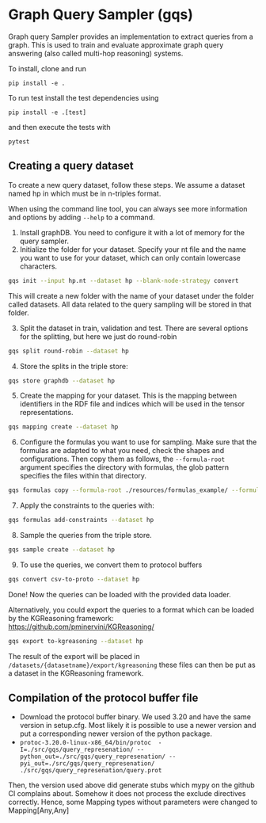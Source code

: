 Graph Query Sampler (gqs)
========================

Graph query Sampler provides an implementation to extract queries from a graph. This is used to train and evaluate approximate graph query answering (also called multi-hop reasoning) systems.

To install, clone and run

    pip install -e .

To run test install the test dependencies using

    pip install -e .[test]

and then execute the tests with

    pytest


## Creating a query dataset

To create a new query dataset, follow these steps. We assume a dataset named hp in which must be in n-triples format.

When using the command line tool, you can always see more information and options by adding `--help` to a command.

1. Install graphDB. You need to configure it with a lot of memory for the query sampler.
2. Initialize the folder for your dataset. Specify your nt file and the name you want to use for your dataset, which can only contain lowercase characters.
```bash
gqs init --input hp.nt --dataset hp --blank-node-strategy convert
```
This will create a new folder with the name of your dataset under the folder called datasets. All data related to the query sampling will be stored in that folder.

3. Split the dataset in train, validation and test. There are several options for the splitting, but  here we just do round-robin
```bash
gqs split round-robin --dataset hp
```

4. Store the splits in the triple store:
```bash
gqs store graphdb --dataset hp
```

5. Create the mapping for your dataset. This is the mapping between identifiers in the RDF file and indices which will be used in the tensor representations.
```bash
gqs mapping create --dataset hp
```

6. Configure the formulas you want to use for sampling.
Make sure that the formulas are adapted to what you need, check the shapes and configurations.
Then copy them as follows, the `--formula-root` argument specifies the directory with formulas, the glob pattern specifies the files within that directory.
```bash
gqs formulas copy --formula-root ./resources/formulas_example/ --formula-glob '**/0qual//**/*'  --dataset hp
```

7. Apply the constraints to the queries with:
```bash
gqs formulas add-constraints --dataset hp
```

8. Sample the queries from the triple store.
```bash
gqs sample create --dataset hp
```

9. To use the queries, we convert them to protocol buffers
```bash
gqs convert csv-to-proto --dataset hp
```

Done! Now the queries can be loaded with the provided data loader.

Alternatively, you could export the queries to a format which can be loaded by the KGReasoning framework: https://github.com/pminervini/KGReasoning/

```bash
gqs export to-kgreasoning --dataset hp
```
The result of the export will be placed in `/datasets/{datasetname}/export/kgreasoning` these files can then be put as a dataset in the KGReasoning framework.

## Compilation of the protocol buffer file

* Download the protocol buffer binary. We used 3.20 and have the same version in setup.cfg. Most likely it is possible to use a newer version and put a corresponding newer version of the python package.
* `protoc-3.20.0-linux-x86_64/bin/protoc  -I=./src/gqs/query_represenation/ --python_out=./src/gqs/query_represenation/ --pyi_out=./src/gqs/query_represenation/ ./src/gqs/query_represenation/query.prot`

Then, the version used above did generate stubs which mypy on the github CI complains about. Somehow it does not process the exclude directives correctly. Hence, some Mapping types without parameters were changed to Mapping[Any,Any]

